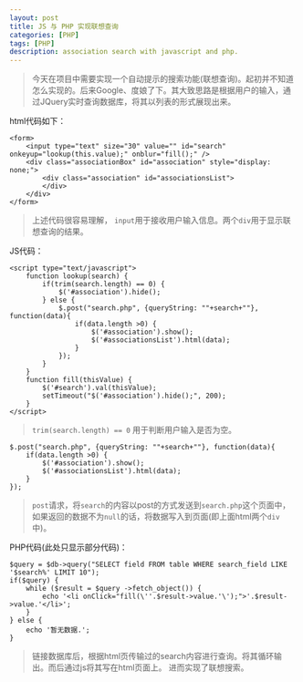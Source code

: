 ```yaml
---
layout: post
title: JS 与 PHP 实现联想查询
categories: [PHP]
tags: [PHP]
description: association search with javascript and php.
---
```


>今天在项目中需要实现一个自动提示的搜索功能(联想查询)。起初并不知道怎么实现的。后来Google、度娘了下。其大致思路是根据用户的输入，通过JQuery实时查询数据库，将其以列表的形式展现出来。

html代码如下：

    <form>
        <input type="text" size="30" value="" id="search" onkeyup="lookup(this.value);" onblur="fill();" />
        <div class="associationBox" id="association" style="display: none;">
            <div class="association" id="associationsList">
            </div>
        </div>
    </form>

>上述代码很容易理解， `input`用于接收用户输入信息。两个`div`用于显示联想查询的结果。

JS代码：

    <script type="text/javascript">
        function lookup(search) {
            if(trim(search.length) == 0) {
                $('#association').hide();
            } else {
                $.post("search.php", {queryString: ""+search+""}, function(data){
                    if(data.length >0) {
                        $('#association').show();
                        $('#associationsList').html(data);
                    }
                });
            }
        }
        function fill(thisValue) {
            $('#search').val(thisValue);
            setTimeout("$('#association').hide();", 200);
        }
    </script>

>`trim(search.length) == 0` 用于判断用户输入是否为空。

    $.post("search.php", {queryString: ""+search+""}, function(data){
        if(data.length >0) {
            $('#association').show();
            $('#associationsList').html(data);
        }
    });

>`post`请求，将`search`的内容以post的方式发送到`search.php`这个页面中，如果返回的数据不为`null`的话，将数据写入到页面(即上面html两个`div`中)。

PHP代码(此处只显示部分代码)：

    $query = $db->query("SELECT field FROM table WHERE search_field LIKE '$search%' LIMIT 10");
    if($query) {
        while ($result = $query ->fetch_object()) {
            echo '<li onClick="fill(\''.$result->value.'\');">'.$result->value.'</li>';
        }
    } else {
        echo '暂无数据.';
    }

>链接数据库后，根据html页传输过的search内容进行查询。将其循环输出。而后通过js将其写在html页面上。
>进而实现了联想搜索。

